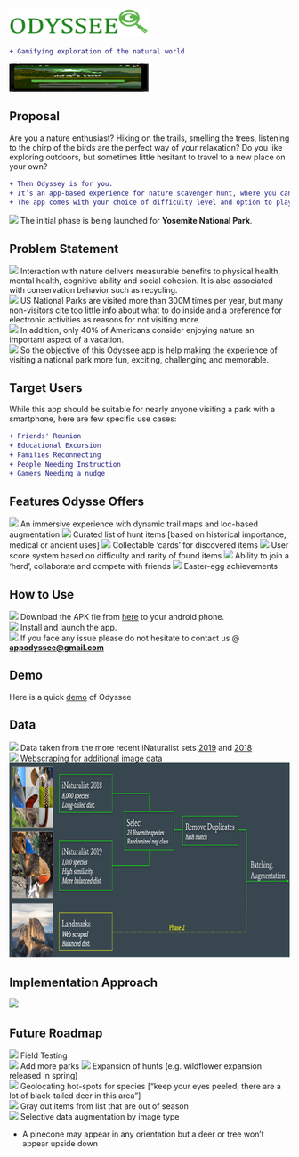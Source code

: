 
<img src="https://github.com/Final-Capstone-Nature-Scavenger-Hunt/Nature-Scavenger-Hunt/blob/master/Media/odysseeLogo.png" alt="Odyssee" width="250px" height="50px">

```diff
+ Gamifying exploration of the natural world
```
<img src="https://github.com/Final-Capstone-Nature-Scavenger-Hunt/Nature-Scavenger-Hunt/blob/master/Media/SplashScreen.png" alt="AppScreen" width="250px" height="50px">

## Proposal

Are you a nature enthusiast? Hiking on the trails, smelling the trees, listening to the chirp of the birds are the perfect way of your relaxation? Do you like exploring outdoors, but sometimes little hesitant to travel to a new place on your own?
```diff
+ Then Odyssey is for you.
+ It’s an app-based experience for nature scavenger hunt, where you can identify local species all while off the grid.
+ The app comes with your choice of difficulty level and option to play alone or in group.
```  
![](https://placehold.it/8/32CD32/000000?text=+)     The initial phase is being launched for **Yosemite National Park**.

## Problem Statement

![](https://placehold.it/8/32CD32/000000?text=+)  Interaction with nature delivers measurable benefits to physical health, mental health, cognitive ability and social cohesion. It is also associated with conservation behavior such as recycling.  
![](https://placehold.it/8/32CD32/000000?text=+)  US National Parks are visited more than 300M times per year, but many non-visitors cite too little info about what to do inside and a preference for electronic activities as reasons for not visiting more.  
![](https://placehold.it/8/32CD32/000000?text=+)  In addition, only 40% of Americans consider enjoying nature an important aspect of a vacation.  
![](https://placehold.it/8/32CD32/000000?text=+)  So the objective of this Odyssee app is help making the experience of visiting a national park more fun, exciting, challenging and memorable. 

## Target Users

While this app should be suitable for nearly anyone visiting a park with a smartphone, here are few specific use cases:
```diff
+ Friends' Reunion  
+ Educational Excursion  
+ Families Reconnecting 
+ People Needing Instruction  
+ Gamers Needing a nudge  
```

## Features Odysse Offers  
![](https://placehold.it/8/32CD32/000000?text=+)  An immersive experience with dynamic trail maps and loc-based augmentation
![](https://placehold.it/8/32CD32/000000?text=+)  Curated list of hunt items [based on historical importance, medical or ancient uses]
![](https://placehold.it/8/32CD32/000000?text=+)  Collectable ‘cards’ for discovered items
![](https://placehold.it/8/32CD32/000000?text=+)  User score system based on difficulty and rarity of found items
![](https://placehold.it/8/32CD32/000000?text=+)  Ability to join a ‘herd’, collaborate and compete with friends
![](https://placehold.it/8/32CD32/000000?text=+)  Easter-egg achievements

## How to Use  
![](https://placehold.it/8/32CD32/000000?text=+)  Download the APK fie from [here](https://github.com/debalina-m/Build-Android-App/blob/master/Odyssee%20Capstone.mp4) to your android phone.  
![](https://placehold.it/8/32CD32/000000?text=+)  Install and launch the app.  
![](https://placehold.it/8/32CD32/000000?text=+)  If you face any issue please do not hesitate to contact us @ **appodyssee@gmail.com**

## Demo
Here is a quick [demo](https://github.com/debalina-m/Build-Android-App/blob/master/Odyssee%20Capstone.mp4) of Odyssee

## Data

![](https://placehold.it/8/32CD32/000000?text=+) Data taken from the more recent iNaturalist sets [2019](http://www.vision.caltech.edu/~gvanhorn/datasets/inaturalist/fgvc6_competition/) and [2018](http://www.vision.caltech.edu/~gvanhorn/datasets/inaturalist/fgvc5_competition/)  
![](https://placehold.it/8/32CD32/000000?text=+) Webscraping for additional image data  
<img src="https://github.com/Final-Capstone-Nature-Scavenger-Hunt/Nature-Scavenger-Hunt/blob/master/Media/data.png" alt="OdysseeData" width="700px" height="350px">

## Implementation Approach
![](https://placehold.it/8/32CD32/000000?text=+) 


## Future Roadmap  
![](https://placehold.it/8/32CD32/000000?text=+) Field Testing  
![](https://placehold.it/8/32CD32/000000?text=+) Add more parks
![](https://placehold.it/8/32CD32/000000?text=+) Expansion of hunts (e.g. wildflower expansion released in spring)  
![](https://placehold.it/8/32CD32/000000?text=+) Geolocating hot-spots for species [“keep your eyes peeled, there are a lot of black-tailed deer in this area”]  
![](https://placehold.it/8/32CD32/000000?text=+) Gray out items from list that are out of season  
![](https://placehold.it/8/32CD32/000000?text=+) Selective data augmentation by image type  
 - A pinecone may appear in any orientation but a deer or tree won’t appear upside down

